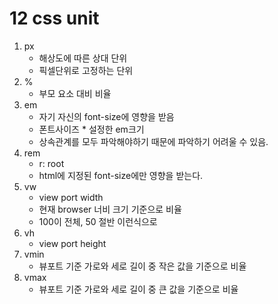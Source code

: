 # 12 css unit

1. px
   * 해상도에 따른 상대 단위
   * 픽셀단위로 고정하는 단위
2. %
   * 부모 요소 대비 비율
3. em
   * 자기 자신의 font-size에 영향을 받음
   * 폰트사이즈 \* 설정한 em크기 
   * 상속관계를 모두 파악해야하기 때문에 파악하기 어려울 수 있음.
4. rem
   * r: root
   * html에 지정된 font-size에만 영향을 받는다.
5. vw
   * view port width
   * 현재 browser 너비 크기 기준으로 비율
   * 100이 전체, 50 절반 이런식으로
6. vh
   * view port height
7. vmin
   * 뷰포트 기준 가로와 세로 길이 중 작은 값을 기준으로 비율
8. vmax
   * 뷰포트 기준 가로와 세로 길이 중 큰 값을 기준으로 비율

